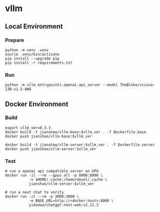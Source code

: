 # vllm

## Local Environment

### Prepare
~~~ shell
python -m venv .venv
source .venv/bin/activate
pip install --upgrade pip
pip install -r requirements.txt
~~~

### Run
~~~ shell
python -m vllm.entrypoints.openai.api_server --model TheBloke/vicuna-13B-v1.5-AWQ
~~~

## Docker Environment

### Build
~~~ shell
export vllm_ver=0.3.3
docker build -t jianshao/vllm-base:$vllm_ver . -f Dockerfile.base
docker push jianshao/vllm-base:$vllm_ver

docker build -t jianshao/vllm-server:$vllm_ver . -f Dockerfile.server
docker push jianshao/vllm-server:$vllm_ver
~~~
### Test
~~~ shell
# run a openai api compatible server on GPU
docker run -it --rm --gpus all -p 8000:8000 \
           -v $HOME/.cache:/home/devel/.cache \
           jianshao/vllm-server:$vllm_ver

# run a next chat to verify
docker run -it --rm -p 3000:3000 \
           -e BASE_URL=http://<docker-host>:8000 \
           yidadaa/chatgpt-next-web:v2.11.3
~~~
